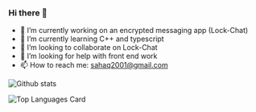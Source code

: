 ### Hi there 👋

- 🔭 I’m currently working on an encrypted messaging app (Lock-Chat)
- 🌱 I’m currently learning C++ and typescript
- 👯 I’m looking to collaborate on Lock-Chat
- 🤔 I’m looking for help with front end work
- 📫 How to reach me: sahaq2001@gmail.com



![Github stats](https://github-readme-stats.vercel.app/api?username=databunks&theme=highcontrast&show_icons=true&count_private=true)



![Top Languages Card](https://github-readme-stats.vercel.app/api/top-langs/?username=databunks&layout=compact&theme=highcontrast)
